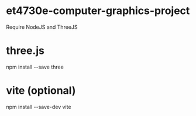 # et4730e-computer-graphics-project

Require NodeJS and ThreeJS

# three.js
npm install --save three

# vite (optional)
npm install --save-dev vite
